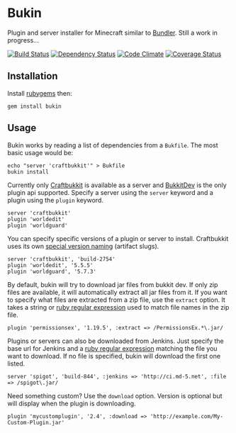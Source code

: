Bukin
=====

Plugin and server installer for Minecraft similar to [Bundler](http://gembundler.com/).  Still a work in progress...

[![Build Status](https://travis-ci.org/Nullreff/bukin.png)](https://travis-ci.org/Nullreff/bukin)
[![Dependency Status](https://gemnasium.com/Nullreff/bukin.png)](https://gemnasium.com/Nullreff/bukin)
[![Code Climate](https://codeclimate.com/github/Nullreff/bukin.png)](https://codeclimate.com/github/Nullreff/bukin)
[![Coverage Status](https://coveralls.io/repos/Nullreff/bukin/badge.png?branch=master)](https://coveralls.io/r/Nullreff/bukin?branch=master)

Installation
------------

Install [rubygems](http://docs.rubygems.org/read/chapter/3) then:

    gem install bukin


Usage
-----

Bukin works by reading a list of dependencies from a `Bukfile`.  The most basic usage would be:

    echo "server 'craftbukkit'" > Bukfile
    bukin install

Currently only [Craftbukkit](http://bukkit.org/) is available as a server and [BukkitDev](http://dev.bukkit.org/) is the only plugin api supported.  Specify a server using the `server` keyword and a plugin using the `plugin` keyword.

    server 'craftbukkit'
    plugin 'worldedit'
    plugin 'worldguard'

You can specify specific versions of a plugin or server to install.  Craftbukkit uses its own [special version naming](http://dl.bukkit.org/about/) (artifact slugs).

    server 'craftbukkit', 'build-2754'
    plugin 'worldedit', '5.5.5'
    plugin 'worldguard', '5.7.3'

By default, bukin will try to download jar files from bukkit dev.  If only zip files are available, it will automatically extract all jar files from it.  If you want to specify what files are extracted from a zip file, use the `extract` option.  It takes a string or [ruby regular expression](http://ruby-doc.org/core-1.9.3/Regexp.html) used to match file names in the zip file.

    plugin 'permissionsex', '1.19.5', :extract => /PermissionsEx.*\.jar/

Plugins or servers can also be downloaded from Jenkins. Just specify the base url for Jenkins and a [ruby regular expression](http://ruby-doc.org/core-1.9.3/Regexp.html) matching the file you want to download.  If no file is specified, bukin will download the first one listed.

    server 'spigot', 'build-844', :jenkins => 'http://ci.md-5.net', :file => /spigot\.jar/

Need something custom?  Use the `download` option.  Version is optional but will display when the plugin is downloading.

    plugin 'mycustomplugin', '2.4', :download => 'http://example.com/My-Custom-Plugin.jar'

